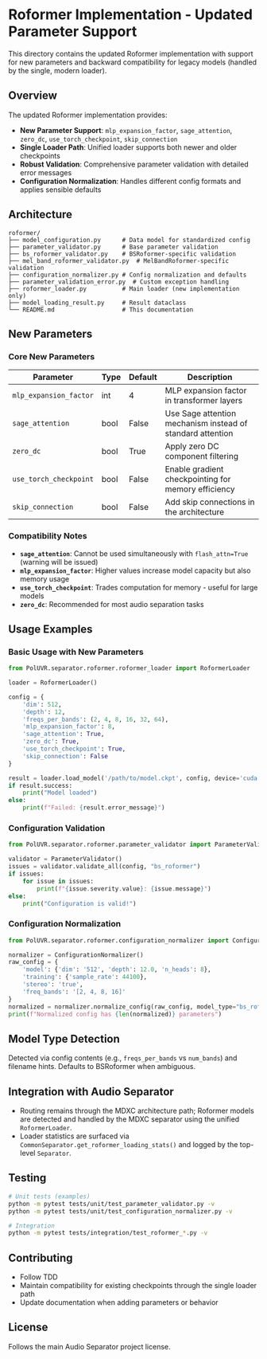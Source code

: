 # Roformer Implementation - Updated Parameter Support

This directory contains the updated Roformer implementation with support for new parameters and backward compatibility for legacy models (handled by the single, modern loader).

## Overview

The updated Roformer implementation provides:

- **New Parameter Support**: `mlp_expansion_factor`, `sage_attention`, `zero_dc`, `use_torch_checkpoint`, `skip_connection`
- **Single Loader Path**: Unified loader supports both newer and older checkpoints
- **Robust Validation**: Comprehensive parameter validation with detailed error messages
- **Configuration Normalization**: Handles different config formats and applies sensible defaults

## Architecture

```
roformer/
├── model_configuration.py      # Data model for standardized config
├── parameter_validator.py      # Base parameter validation
├── bs_roformer_validator.py    # BSRoformer-specific validation
├── mel_band_roformer_validator.py  # MelBandRoformer-specific validation
├── configuration_normalizer.py # Config normalization and defaults
├── parameter_validation_error.py  # Custom exception handling
├── roformer_loader.py          # Main loader (new implementation only)
├── model_loading_result.py     # Result dataclass
└── README.md                   # This documentation
```

## New Parameters

### Core New Parameters

| Parameter | Type | Default | Description |
|-----------|------|---------|-------------|
| `mlp_expansion_factor` | int | 4 | MLP expansion factor in transformer layers |
| `sage_attention` | bool | False | Use Sage attention mechanism instead of standard attention |
| `zero_dc` | bool | True | Apply zero DC component filtering |
| `use_torch_checkpoint` | bool | False | Enable gradient checkpointing for memory efficiency |
| `skip_connection` | bool | False | Add skip connections in the architecture |

### Compatibility Notes

- **`sage_attention`**: Cannot be used simultaneously with `flash_attn=True` (warning will be issued)
- **`mlp_expansion_factor`**: Higher values increase model capacity but also memory usage
- **`use_torch_checkpoint`**: Trades computation for memory - useful for large models
- **`zero_dc`**: Recommended for most audio separation tasks

## Usage Examples

### Basic Usage with New Parameters

```python
from PolUVR.separator.roformer.roformer_loader import RoformerLoader

loader = RoformerLoader()

config = {
    'dim': 512,
    'depth': 12,
    'freqs_per_bands': (2, 4, 8, 16, 32, 64),
    'mlp_expansion_factor': 8,
    'sage_attention': True,
    'zero_dc': True,
    'use_torch_checkpoint': True,
    'skip_connection': False
}

result = loader.load_model('/path/to/model.ckpt', config, device='cuda')
if result.success:
    print("Model loaded")
else:
    print(f"Failed: {result.error_message}")
```

### Configuration Validation

```python
from PolUVR.separator.roformer.parameter_validator import ParameterValidator

validator = ParameterValidator()
issues = validator.validate_all(config, "bs_roformer")
if issues:
    for issue in issues:
        print(f"{issue.severity.value}: {issue.message}")
else:
    print("Configuration is valid!")
```

### Configuration Normalization

```python
from PolUVR.separator.roformer.configuration_normalizer import ConfigurationNormalizer

normalizer = ConfigurationNormalizer()
raw_config = {
    'model': {'dim': '512', 'depth': 12.0, 'n_heads': 8},
    'training': {'sample_rate': 44100},
    'stereo': 'true',
    'freq_bands': '[2, 4, 8, 16]'
}
normalized = normalizer.normalize_config(raw_config, model_type="bs_roformer", apply_defaults=True, validate=True)
print(f"Normalized config has {len(normalized)} parameters")
```

## Model Type Detection

Detected via config contents (e.g., `freqs_per_bands` vs `num_bands`) and filename hints. Defaults to BSRoformer when ambiguous.

## Integration with Audio Separator

- Routing remains through the MDXC architecture path; Roformer models are detected and handled by the MDXC separator using the unified `RoformerLoader`.
- Loader statistics are surfaced via `CommonSeparator.get_roformer_loading_stats()` and logged by the top-level `Separator`.

## Testing

```bash
# Unit tests (examples)
python -m pytest tests/unit/test_parameter_validator.py -v
python -m pytest tests/unit/test_configuration_normalizer.py -v

# Integration
python -m pytest tests/integration/test_roformer_*.py -v
```

## Contributing

- Follow TDD
- Maintain compatibility for existing checkpoints through the single loader path
- Update documentation when adding parameters or behavior

## License

Follows the main Audio Separator project license.
